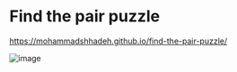 # Find the pair puzzle
https://mohammadshhadeh.github.io/find-the-pair-puzzle/

![image](https://github.com/mohammadshhadeh/find-the-pair-puzzle/assets/57170207/ef291be0-da8c-4ee0-bb4d-23a4a386b4fc)
